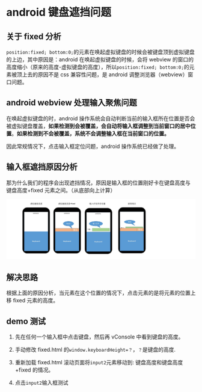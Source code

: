 # android 键盘遮挡问题

## 关于 fixed 分析

`position:fixed; bottom:0;`的元素在唤起虚拟键盘的时候会被键盘顶到虚拟键盘的上边，其中原因是：android 在唤起虚拟键盘的时候，会将 webview 的窗口的高度缩小（原来的高度-虚拟键盘的高度），所以`position:fixed; bottom:0;`的元素被顶上去的原因不是 css 兼容性问题，是 android 调整浏览器（webview）窗口问题。

## android webview 处理输入聚焦问题

在唤起虚拟键盘的时，android 操作系统会自动判断当前的输入框所在位置是否会被虚拟键盘覆盖，**如果检测到会被覆盖，会自动将输入框调整到当前窗口的居中位置**。**如果检测到不会被覆盖，系统不会调整输入框在当前窗口的位置。**

因此常规情况下，点击输入框定位问题，android 操作系统已经做了处理。

## 输入框遮挡原因分析

那为什么我们的程序会出现遮挡情况，原因是输入框的位置刚好卡在键盘高度与 键盘高度+fixed 元素之间。（从底部向上计算）

![](./1.jpg)

## 解决思路

根据上面的原因分析，当元素在这个位置的情况下，点击元素的是将元素的位置上移 fixed 元素的高度。

## demo 测试

1. 先在任何一个输入框中点击键盘，然后再 vConsole 中看到键盘的高度。

2. 手动修改 fixed.html 的`window.keyboardHeight=？`，`？`是键盘的高度.

3. 重新加载 fixed.html 滚动页面将`input2`元素移动到: 键盘高度和键盘高度+fixed 的情况。

4. 点击`input2`输入框测试
